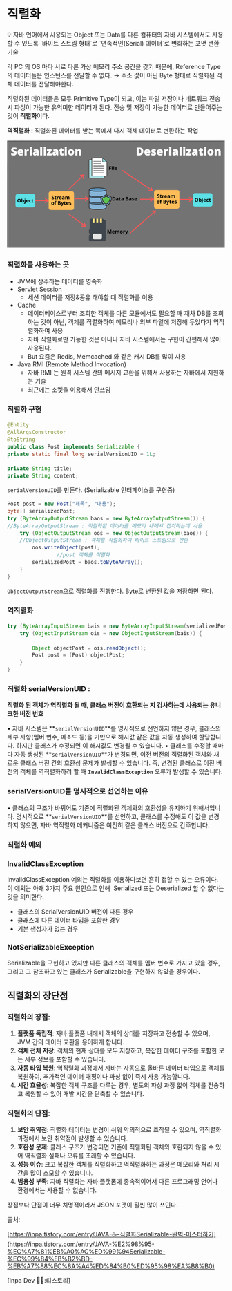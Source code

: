 # 직렬화

<aside>
💡 자바 언어에서 사용되는 Object 또는 Data를 다른 컴퓨터의 자바 시스템에서도 사용할 수 있도록 `바이트 스트림 형태`로 `연속적인(Serial) 데이터`로 변화하는 포맷 변환 기술

</aside>

각 PC 의 OS 마다 서로 다른 가상 메모리 주소 공간을 갖기 때문에, Reference Type의 데이터들은 인스턴스를 전달할 수 없다. → 주소 값이 아닌 Byte 형태로 직렬화된 객체 데이터를 전달해야한다.

직렬화된 데이터들은 모두 Primitive Type이 되고, 이는 파일 저장이나 네트워크 전송 시 파싱이 가능한 유의미한 데이터가 된다. 전송 및 저장이 가능한 데이터로 만들어주는 것이 **직렬화**이다.

**역직렬화** : 직렬화된 데이터를 받는 쪽에서 다시 객체 데이터로 변환하는 작업

![Serialization](assets/Serialization.png)

### 직렬화를 사용하는 곳

- JVM에 상주하는 데이터를 영속화
- Servlet Session
  - 세션 데이터를 저장&공유 해야할 때 직렬화를 이용
- Cache
  - 데이터베이스로부터 조회한 객체를 다른 모듈에서도 필요할 때 재차 DB를 조회하는 것이 아닌, 객체를 직렬화하여 메모리나 외부 파일에 저장해 두었다가 역직렬화하여 사용
  - 자바 직렬화로만 가능한 것은 아니나 자바 시스템에서는 구현이 간편해서 많이 사용된다.
  - But 요즘은 Redis, Memcached 와 같은 캐시 DB를 많이 사용
- Java RMI (Remote Method Invocation)
  - 자바 RMI 는 원격 시스템 간의 메시지 교환을 위해서 사용하는 자바에서 지원하는 기술
  - 최근에는 소켓을 이용해서 안쓰임

### 직렬화 구현

```java
@Entity
@AllArgsConstructor
@toString
public class Post implements Serializable {
private static final long serialVersionUID = 1L;

private String title;
private String content;
```

`serialVersionUID`를 만든다. (Serializable 인터페이스를 구현중)

```java
Post post = new Post("제목", "내용");
byte[] serializedPost;
try (ByteArrayOutputStream baos = new ByteArrayOutputStream()) {
//ByteArrayOutputStream : 직렬화된 데이터를 메모리 내에서 캡처하는데 사용
    try (ObjectOutputStream oos = new ObjectOutputStream(baos)) {
    //ObjectOutputStream : 객체를 직렬화하여 바이트 스트림으로 변환
        oos.writeObject(post);
				//post 객체를 직렬화
        serializedPost = baos.toByteArray();
    }
}
```

`ObjectOutputStream`으로 직렬화를 진행한다. Byte로 변환된 값을 저장하면 된다.

### 역직렬화

```java
try (ByteArrayInputStream bais = new ByteArrayInputStream(serializedPost)) {
    try (ObjectInputStream ois = new ObjectInputStream(bais)) {

        Object objectPost = ois.readObject();
        Post post = (Post) objectPost;
    }
}
```

### **직렬화 serialVersionUID :**

**직렬화 된 객체가 역직렬화 될 때, 클래스 버전이 호환되는 지 검사하는데 사용되는 유니크한 버전 번호**

• 자바 시스템은 **`serialVersionUID`**를 명시적으로 선언하지 않은 경우, 클래스의 세부 사항(멤버 변수, 메소드 등)을 기반으로 해시값 같은 값을 자동 생성하여 할당합니다. 하지만 클래스가 수정되면 이 해시값도 변경될 수 있습니다.
• 클래스를 수정할 때마다 자동 생성된 **`serialVersionUID`**가 변경되면, 이전 버전의 직렬화된 객체와 새로운 클래스 버전 간의 호환성 문제가 발생할 수 있습니다. 즉, 변경된 클래스로 이전 버전의 객체를 역직렬화하려 할 때 **`InvalidClassException`** 오류가 발생할 수 있습니다.

### **serialVersionUID를 명시적으로 선언하는 이유**

• 클래스의 구조가 바뀌어도 기존에 직렬화된 객체와의 호환성을 유지하기 위해서입니다. 명시적으로 **`serialVersionUID`**를 선언하고, 클래스를 수정해도 이 값을 변경하지 않으면, 자바 역직렬화 메커니즘은 여전히 같은 클래스 버전으로 간주합니다.

### 직렬화 예외

### **InvalidClassException**

InvalidClassException 예외는 직렬화를 이용하다보면 흔히 접할 수 있는 오류이다. 이 예외는 아래 3가지 주요 원인으로 인해  Serialized 또는 Deserialized 할 수 없다는 것을 의미한다.

- 클래스의 SerialVersionUID 버전이 다른 경우
- 클래스에 다른 데이터 타입을 포함한 경우
- 기본 생성자가 없는 경우

### NotSerializableException

Serializable을 구현하고 있지만 다른 클래스의 객체를 멤버 변수로 가지고 있을 경우, 그리고 그 참조하고 있는 클래스가 Serializable을 구현하지 않았을 경우이다.

## 직렬화의 장단점

### **직렬화의 장점:**

1. **플랫폼 독립적**: 자바 플랫폼 내에서 객체의 상태를 저장하고 전송할 수 있으며, JVM 간의 데이터 교환을 용이하게 합니다.
2. **객체 전체 저장**: 객체의 현재 상태를 모두 저장하고, 복잡한 데이터 구조를 포함한 모든 세부 정보를 포함할 수 있습니다.
3. **자동 타입 복원**: 역직렬화 과정에서 자바는 자동으로 올바른 데이터 타입으로 객체를 복원하여, 추가적인 데이터 매핑이나 파싱 없이 즉시 사용 가능합니다.
4. **시간 효율성**: 복잡한 객체 구조를 다루는 경우, 별도의 파싱 과정 없이 객체를 전송하고 복원할 수 있어 개발 시간을 단축할 수 있습니다.

### **직렬화의 단점:**

1. **보안 취약점**: 직렬화 데이터는 변경이 쉬워 악의적으로 조작될 수 있으며, 역직렬화 과정에서 보안 취약점이 발생할 수 있습니다.
2. **호환성 문제**: 클래스 구조가 변경되면 기존에 직렬화된 객체와 호환되지 않을 수 있어 역직렬화 실패나 오류를 초래할 수 있습니다.
3. **성능 이슈**: 크고 복잡한 객체를 직렬화하고 역직렬화하는 과정은 메모리와 처리 시간을 많이 소모할 수 있습니다.
4. **범용성 부족**: 자바 직렬화는 자바 플랫폼에 종속적이어서 다른 프로그래밍 언어나 환경에서는 사용할 수 없습니다.

장점보다 단점이 너무 치명적이라서 JSON 포맷이 훨씬 많이 쓰인다.

출처:

[https://inpa.tistory.com/entry/JAVA-☕-직렬화Serializable-완벽-마스터하기](https://inpa.tistory.com/entry/JAVA-%E2%98%95-%EC%A7%81%EB%A0%AC%ED%99%94Serializable-%EC%99%84%EB%B2%BD-%EB%A7%88%EC%8A%A4%ED%84%B0%ED%95%98%EA%B8%B0)

[Inpa Dev 👨‍💻:티스토리]
